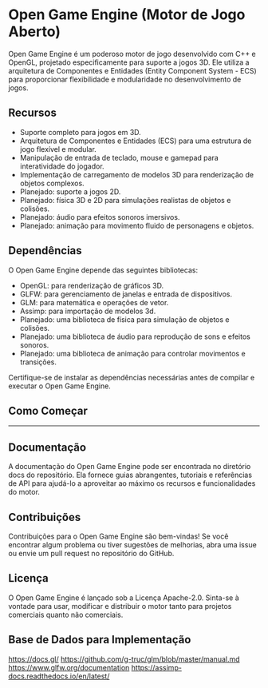 # Open Game Engine (Motor de Jogo Aberto)

Open Game Engine é um poderoso   motor de jogo desenvolvido com C++ e OpenGL, projetado especificamente para suporte a jogos 3D. Ele utiliza a arquitetura de Componentes e Entidades (Entity Component System - ECS) para proporcionar flexibilidade e modularidade no desenvolvimento de jogos.

## Recursos

- Suporte completo para jogos em 3D.
- Arquitetura de Componentes e Entidades (ECS) para uma estrutura de jogo flexível e modular.
- Manipulação de entrada de teclado, mouse e gamepad para interatividade do jogador.
- Implementação de carregamento de modelos 3D para renderização de objetos complexos.
- Planejado: suporte a jogos 2D.
- Planejado: física 3D e 2D para simulações realistas de objetos e colisões.
- Planejado: áudio para efeitos sonoros imersivos.
- Planejado: animação para movimento fluido de personagens e objetos.


## Dependências

O Open Game Engine depende das seguintes bibliotecas:

- OpenGL: para renderização de gráficos 3D.
- GLFW: para gerenciamento de janelas e entrada de dispositivos.
- GLM: para matemática e operações de vetor.
- Assimp: para importação de modelos 3d.
- Planejado: uma biblioteca de física para simulação de objetos e colisões.
- Planejado: uma biblioteca de áudio para reprodução de sons e efeitos sonoros.
- Planejado: uma biblioteca de animação para controlar movimentos e transições.

Certifique-se de instalar as dependências necessárias antes de compilar e executar o Open Game Engine.


## Como Começar

 ------- ------

## Documentação

A documentação do Open Game Engine pode ser encontrada no diretório docs do repositório. Ela fornece guias abrangentes, tutoriais e referências de API para ajudá-lo a aproveitar ao máximo os recursos e funcionalidades do motor.

## Contribuições

Contribuições para o Open Game Engine são bem-vindas! Se você encontrar algum problema ou tiver sugestões de melhorias, abra uma issue ou envie um pull request no repositório do GitHub.

## Licença

O Open Game Engine é lançado sob a Licença Apache-2.0. Sinta-se à vontade para usar, modificar e distribuir o motor tanto para projetos comerciais quanto não comerciais.

## Base de Dados para Implementação

https://docs.gl/
https://github.com/g-truc/glm/blob/master/manual.md
https://www.glfw.org/documentation
https://assimp-docs.readthedocs.io/en/latest/



